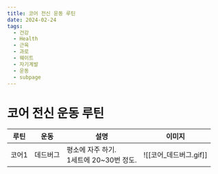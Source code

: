 ```yaml
---
title: 코어 전신 운동 루틴
date: 2024-02-24
tags:
  - 건강
  - Health
  - 근육
  - 과로
  - 웨이트
  - 자기계발
  - 운동
  - subpage
---
```

# 코어 전신 운동 루틴

| 루틴 | 운동 | 설명 | 이미지 |
| :--: | :--: | ---- | ---- |
| 코어1 | 데드버그 | 평소에 자주 하기.<br>1세트에 20~30번 정도. | ![[코어_데드버그.gif]] |